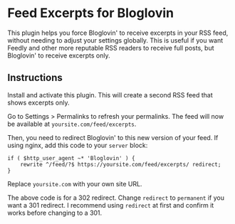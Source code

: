 # Feed Excerpts for Bloglovin

This plugin helps you force Bloglovin' to receive excerpts in your RSS feed, without needing to adjust your settings globally. This is useful if you want Feedly and other more reputable RSS readers to receive full posts, but Bloglovin' to receive excerpts only.

## Instructions

Install and activate this plugin. This will create a second RSS feed that shows excerpts only.

Go to Settings > Permalinks to refresh your permalinks. The feed will now be available at `yoursite.com/feed/excerpts`.

Then, you need to redirect Bloglovin' to this new version of your feed. If using nginx, add this code to your `server` block:

```
if ( $http_user_agent ~* 'Bloglovin' ) {
    rewrite ^/feed/?$ https://yoursite.com/feed/excerpts/ redirect;
}
```

Replace `yoursite.com` with your own site URL.

The above code is for a 302 redirect. Change `redirect` to `permanent` if you want a 301 redirect. I recommend using `redirect` at first and confirm it works before changing to a 301.